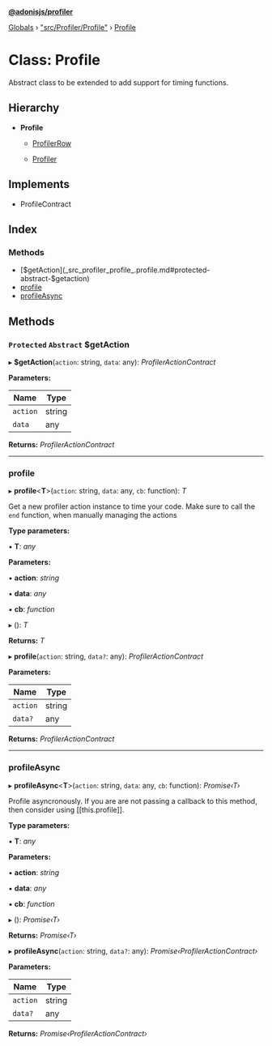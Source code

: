 **[@adonisjs/profiler](../README.md)**

[Globals](../README.md) › [&quot;src/Profiler/Profile&quot;](../modules/_src_profiler_profile_.md) › [Profile](_src_profiler_profile_.profile.md)

# Class: Profile

Abstract class to be extended to add support for timing functions.

## Hierarchy

* **Profile**

  * [ProfilerRow](_src_profiler_row_.profilerrow.md)

  * [Profiler](_src_profiler_index_.profiler.md)

## Implements

* ProfileContract

## Index

### Methods

* [$getAction](_src_profiler_profile_.profile.md#protected-abstract-$getaction)
* [profile](_src_profiler_profile_.profile.md#profile)
* [profileAsync](_src_profiler_profile_.profile.md#profileasync)

## Methods

### `Protected` `Abstract` $getAction

▸ **$getAction**(`action`: string, `data`: any): *ProfilerActionContract*

**Parameters:**

Name | Type |
------ | ------ |
`action` | string |
`data` | any |

**Returns:** *ProfilerActionContract*

___

###  profile

▸ **profile**<**T**>(`action`: string, `data`: any, `cb`: function): *T*

Get a new profiler action instance to time your code. Make sure
to call the `end` function, when manually managing the actions

**Type parameters:**

▪ **T**: *any*

**Parameters:**

▪ **action**: *string*

▪ **data**: *any*

▪ **cb**: *function*

▸ (): *T*

**Returns:** *T*

▸ **profile**(`action`: string, `data?`: any): *ProfilerActionContract*

**Parameters:**

Name | Type |
------ | ------ |
`action` | string |
`data?` | any |

**Returns:** *ProfilerActionContract*

___

###  profileAsync

▸ **profileAsync**<**T**>(`action`: string, `data`: any, `cb`: function): *Promise‹T›*

Profile asyncronously. If you are are not passing a callback to this method,
then consider using [[this.profile]].

**Type parameters:**

▪ **T**: *any*

**Parameters:**

▪ **action**: *string*

▪ **data**: *any*

▪ **cb**: *function*

▸ (): *Promise‹T›*

**Returns:** *Promise‹T›*

▸ **profileAsync**(`action`: string, `data?`: any): *Promise‹ProfilerActionContract›*

**Parameters:**

Name | Type |
------ | ------ |
`action` | string |
`data?` | any |

**Returns:** *Promise‹ProfilerActionContract›*